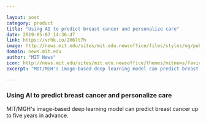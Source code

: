 ```yaml
---

layout: post
category: product
title: "Using AI to predict breast cancer and personalize care"
date: 2019-05-07 14:36:47
link: https://vrhk.co/2H6lt7h
image: http://news.mit.edu/sites/mit.edu.newsoffice/files/styles/og/public/images/2019/BreastCancerAI.png
domain: news.mit.edu
author: "MIT News"
icon: http://news.mit.edu/sites/mit.edu.newsoffice/themes/mitnews/favicon.ico
excerpt: "MIT/MGH's image-based deep learning model can predict breast cancer up to five years in advance."

---
```


### Using AI to predict breast cancer and personalize care

MIT/MGH's image-based deep learning model can predict breast cancer up to five years in advance.